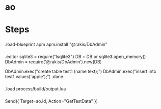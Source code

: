 # ao
# Steps
###
.load-blueprint apm
apm.install "@rakis/DbAdmin"
###
.editor
sqlite3 = require("lsqlite3")
DB = DB or sqlite3.open_memory()
DbAdmin = require('@rakis/DbAdmin').new(DB)

DbAdmin:exec("create table test1 (name text);")
DbAdmin:exec("insert into test1 values('apple');")
.done
###
.load process/build/output.lua
###
Send({ Target=ao.id, Action="GetTestData" })